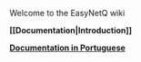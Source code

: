Welcome to the EasyNetQ wiki

**[[Documentation|Introduction]]**

**[Documentation in Portuguese](https://github.com/zanfranceschi/EasyNetQ.Docs.Portuguese/wiki)**